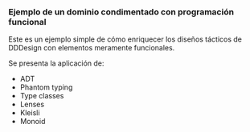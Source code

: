 ### Ejemplo de un dominio condimentado con programación funcional

Este es un ejemplo simple de cómo enriquecer los diseños tácticos de DDDesign con elementos meramente funcionales.

Se presenta la aplicación de:

+ ADT
+ Phantom typing
+ Type classes
+ Lenses 
+ Kleisli
+ Monoid
